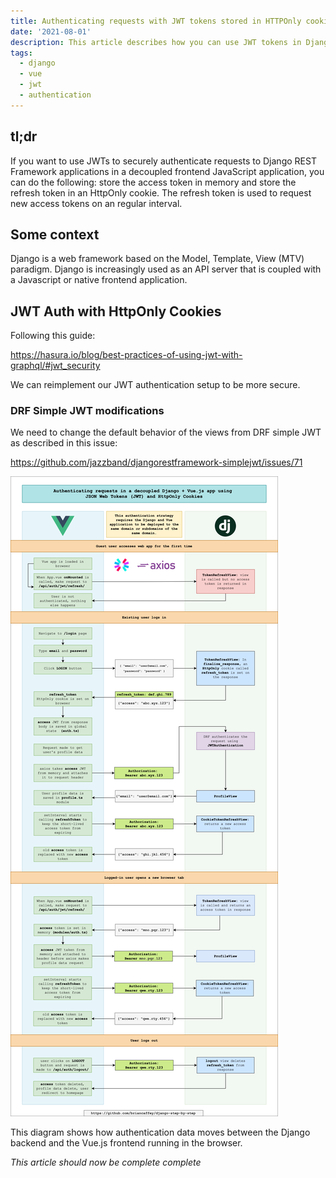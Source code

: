 ```yaml
---
title: Authenticating requests with JWT tokens stored in HTTPOnly cookies in Django
date: '2021-08-01'
description: This article describes how you can use JWT tokens in Django applications with decoupled frontend JavaScript applications running the browser in secure way using HttpOnly cookies.
tags:
  - django
  - vue
  - jwt
  - authentication
---
```


## tl;dr

If you want to use JWTs to securely authenticate requests to Django REST Framework applications in a decoupled frontend JavaScript application, you can do the following: store the access token in memory and store the refresh token  in an HttpOnly cookie. The refresh token is used to request new access tokens on an regular interval.

## Some context

Django is a web framework based on the Model, Template, View (MTV) paradigm. Django is increasingly used as an API server that is coupled with a Javascript or native frontend application.

## JWT Auth with HttpOnly Cookies

Following this guide:

https://hasura.io/blog/best-practices-of-using-jwt-with-graphql/#jwt_security

We can reimplement our JWT authentication setup to be more secure.

### DRF Simple JWT modifications

We need to change the default behavior of the views from DRF simple JWT as described in this issue:

https://github.com/jazzband/djangorestframework-simplejwt/issues/71


![png](/static/jwt-authentication.png)

This diagram shows how authentication data moves between the Django backend and the Vue.js frontend running in the browser.

*This article should now be complete complete*
